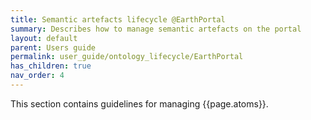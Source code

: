 ```yaml
---
title: Semantic artefacts lifecycle @EarthPortal
summary: Describes how to manage semantic artefacts on the portal
layout: default
parent: Users guide
permalink: user_guide/ontology_lifecycle/EarthPortal
has_children: true
nav_order: 4
---
```




This section contains guidelines for managing {{page.atoms}}.